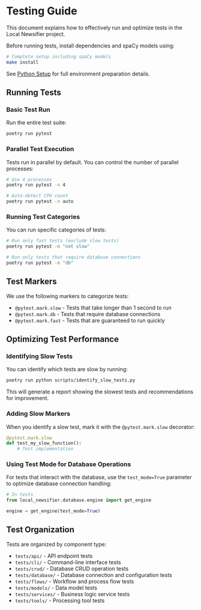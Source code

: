 # Testing Guide

This document explains how to effectively run and optimize tests in the Local Newsifier project.

Before running tests, install dependencies and spaCy models using:

```bash
# Complete setup including spaCy models
make install
```

See [Python Setup](python_setup.md) for full environment preparation details.

## Running Tests

### Basic Test Run

Run the entire test suite:

```bash
poetry run pytest
```

### Parallel Test Execution

Tests run in parallel by default. You can control the number of parallel processes:

```bash
# Use 4 processes
poetry run pytest -n 4

# Auto-detect CPU count
poetry run pytest -n auto
```

### Running Test Categories

You can run specific categories of tests:

```bash
# Run only fast tests (exclude slow tests)
poetry run pytest -m "not slow"

# Run only tests that require database connections
poetry run pytest -m "db"
```

## Test Markers

We use the following markers to categorize tests:

- `@pytest.mark.slow` - Tests that take longer than 1 second to run
- `@pytest.mark.db` - Tests that require database connections
- `@pytest.mark.fast` - Tests that are guaranteed to run quickly

## Optimizing Test Performance

### Identifying Slow Tests

You can identify which tests are slow by running:

```bash
poetry run python scripts/identify_slow_tests.py
```

This will generate a report showing the slowest tests and recommendations for improvement.

### Adding Slow Markers

When you identify a slow test, mark it with the `@pytest.mark.slow` decorator:

```python
@pytest.mark.slow
def test_my_slow_function():
    # Test implementation
```

### Using Test Mode for Database Operations

For tests that interact with the database, use the `test_mode=True` parameter to optimize database connection handling:

```python
# In tests
from local_newsifier.database.engine import get_engine

engine = get_engine(test_mode=True)
```

## Test Organization

Tests are organized by component type:

- `tests/api/` - API endpoint tests
- `tests/cli/` - Command-line interface tests
- `tests/crud/` - Database CRUD operation tests
- `tests/database/` - Database connection and configuration tests
- `tests/flows/` - Workflow and process flow tests
- `tests/models/` - Data model tests
- `tests/services/` - Business logic service tests
- `tests/tools/` - Processing tool tests
